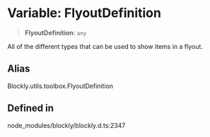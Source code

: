 # Variable: FlyoutDefinition

> **FlyoutDefinition**: `any`

All of the different types that can be used to show items in a flyout.

## Alias

Blockly.utils.toolbox.FlyoutDefinition

## Defined in

node_modules/blockly/blockly.d.ts:2347
